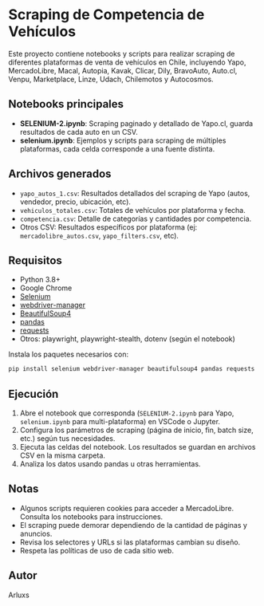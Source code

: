 # Scraping de Competencia de Vehículos

Este proyecto contiene notebooks y scripts para realizar scraping de diferentes plataformas de venta de vehículos en Chile, incluyendo Yapo, MercadoLibre, Macal, Autopia, Kavak, Clicar, Dily, BravoAuto, Auto.cl, Venpu, Marketplace, Linze, Udach, Chilemotos y Autocosmos.

## Notebooks principales

- **SELENIUM-2.ipynb**: Scraping paginado y detallado de Yapo.cl, guarda resultados de cada auto en un CSV.
- **selenium.ipynb**: Ejemplos y scripts para scraping de múltiples plataformas, cada celda corresponde a una fuente distinta.

## Archivos generados

- `yapo_autos_1.csv`: Resultados detallados del scraping de Yapo (autos, vendedor, precio, ubicación, etc).
- `vehiculos_totales.csv`: Totales de vehículos por plataforma y fecha.
- `competencia.csv`: Detalle de categorías y cantidades por competencia.
- Otros CSV: Resultados específicos por plataforma (ej: `mercadolibre_autos.csv`, `yapo_filters.csv`, etc).

## Requisitos

- Python 3.8+
- Google Chrome
- [Selenium](https://pypi.org/project/selenium/)
- [webdriver-manager](https://pypi.org/project/webdriver-manager/)
- [BeautifulSoup4](https://pypi.org/project/beautifulsoup4/)
- [pandas](https://pypi.org/project/pandas/)
- [requests](https://pypi.org/project/requests/)
- Otros: playwright, playwright-stealth, dotenv (según el notebook)

Instala los paquetes necesarios con:

```bash
pip install selenium webdriver-manager beautifulsoup4 pandas requests
```

## Ejecución

1. Abre el notebook que corresponda (`SELENIUM-2.ipynb` para Yapo, `selenium.ipynb` para multi-plataforma) en VSCode o Jupyter.
2. Configura los parámetros de scraping (página de inicio, fin, batch size, etc.) según tus necesidades.
3. Ejecuta las celdas del notebook. Los resultados se guardan en archivos CSV en la misma carpeta.
4. Analiza los datos usando pandas u otras herramientas.

## Notas

- Algunos scripts requieren cookies para acceder a MercadoLibre. Consulta los notebooks para instrucciones.
- El scraping puede demorar dependiendo de la cantidad de páginas y anuncios.
- Revisa los selectores y URLs si las plataformas cambian su diseño.
- Respeta las políticas de uso de cada sitio web.

## Autor

Arluxs

